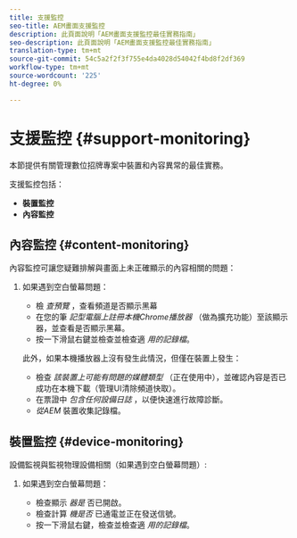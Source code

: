 ```yaml
---
title: 支援監控
seo-title: AEM畫面支援監控
description: 此頁面說明「AEM畫面支援監控最佳實務指南」
seo-description: 此頁面說明「AEM畫面支援監控最佳實務指南」
translation-type: tm+mt
source-git-commit: 54c5a2f2f3f755e4da4028d54042f4bd8f2df369
workflow-type: tm+mt
source-wordcount: '225'
ht-degree: 0%

---
```



# 支援監控 {#support-monitoring}

本節提供有關管理數位招牌專案中裝置和內容異常的最佳實務。

支援監控包括：

* **裝置監控**
* **內容監控**

## 內容監控 {#content-monitoring}

內容監控可讓您疑難排解與畫面上未正確顯示的內容相關的問題：

1. 如果遇到空白螢幕問題：

   * 檢 *查預覽* ，查看頻道是否顯示黑幕
   * 在您的筆 *記型電腦上註冊本機Chrome播放器* （做為擴充功能）至該顯示器，並查看是否顯示黑幕。
   * 按一下滑鼠右鍵並檢查並檢查適 *用的記錄檔*。

   此外，如果本機播放器上沒有發生此情況，但僅在裝置上發生：

   * 檢查 *該裝置上可能有問題的媒體類型* （正在使用中），並確認內容是否已成功在本機下載（管理UI清除頻道快取）。
   * 在票證中 *包含任何設備日誌* ，以便快速進行故障診斷。
   * *從AEM* 裝置收集記錄檔。


## 裝置監控 {#device-monitoring}

設備監視與監視物理設備相關（如果遇到空白螢幕問題）:

1. 如果遇到空白螢幕問題：

   * 檢查顯示 *器是* 否已開啟。
   * 檢查計算 *機是否* 已通電並正在發送信號。
   * 按一下滑鼠右鍵，檢查並檢查適 *用的記錄檔*。

